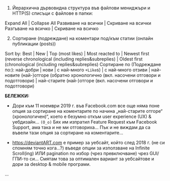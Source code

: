 1. Йерархична дървовидна структура във файлови мениджъри и HTTP(S) списъци с файлове в папки:

Expand All | Collapse All
Развиване на всички | Скриване на всички
Разгъване на всичко | Скриване на всичко

2. Сортиране (подреждане) на коментари под/към статии (онлайн публикации (posts))

Sort by: Best | New | Top (most likes) | Most reacted to | Newest first (reverse chronological (including replies&subreplies) | Oldest first (chronological (including replies&subreplies)
Сортиране по (Подреждане по:): най-добри | нови | с най-много `+Like`s) | с най-много отзиви | най-новите (най-)отгоре (обратно хронологично (вкл. насочени отговори и подотговори) | най-старите (най-)отгоре (вкл. насочени отговори и подотговори)

**БЕЛЕЖКИ:**
* Дори към 11 ноември 2019 г. във Facebook.com все още няма поне опция за сортиране на коментарите по начина „най-старите отгоре“ (хронологичен)“, което е безумно откъм user experience (UX) & уебдизайн... `(O_o)` Бях им изпратил Feature Request към Facebook Support, ама така и не ми отговориха... Пък и не виждам да са въвели тази опция за сортиране на коментарите...

* https://deviantART.com е пример за уебсайт, който след 2018 г. (не си спомням точно кога...?) въведе опции за използване на Infinite Scroll(ing) ИЛИ pagination по избор (чрез превключване) чрез GUI/ГПИ-то си... Смятам това за оптимален вариант за уебсайтове и дори за desktop & mobile програми.

...